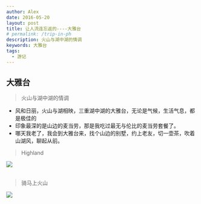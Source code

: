 ```yaml
---
author: Alex
date: 2016-05-20
layout: post
title: 让人流连忘返的----大雅台
# permalink: /trip-in-ph
description: 火山与湖中湖的情调
keywords: 大雅台
tags: 
  - 游记
---
```


## 大雅台

> 火山与湖中湖的情调

- 风和日丽，火山与湖相映，三重湖中湖的大雅台，无论是气候，生活气息，都是极佳的
- 印象最深的是山边的麦当劳，那是我吃过最无与伦比的麦当劳套餐了。
- 哪天我老了，我会到大雅台来，找个山边的别墅，约上老友，切一壶茶，吹着山湖风，聊起从前。

<escape>
  <blockquote>Highland</blockquote>
  <div class="photoset-grid" data-layout="1">
    <img src="https://cdn.jsdelivr.net/gh/SANGET/blog-v2@master/source/assets/images/trip/tagaytay/1.jpg">
  </div>
  <br />
</escape>

<escape>
  <blockquote>骑马上火山</blockquote>
  <div class="photoset-grid" data-layout="1">
    <img src="https://cdn.jsdelivr.net/gh/SANGET/blog-v2@master/source/assets/images/trip/tagaytay/2.jpg">
  </div>
  <br />
</escape>
